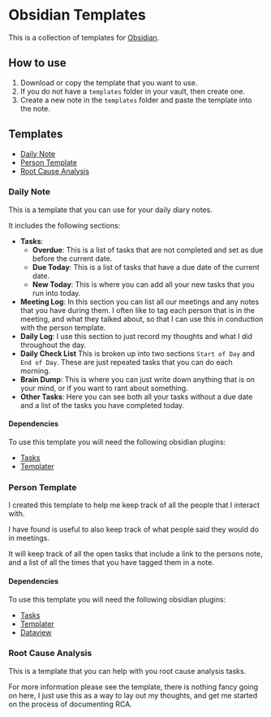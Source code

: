# Obsidian Templates

This is a collection of templates for [Obsidian](https://obsidian.md).

## How to use

1. Download or copy the template that you want to use.
2. If you do not have a `templates` folder in your vault, then create one.
3. Create a new note in the `templates` folder and paste the template into the note.

## Templates

- [Daily Note](daily_note.md)
- [Person Template](person_template.md)
- [Root Cause Analysis](rca_templates.md)


### Daily Note

This is a template that you can use for your daily diary notes.

It includes the following sections:

* **Tasks**:
    * **Overdue**: This is a list of tasks that are not completed and set as due before the current date.
    * **Due Today**: This is a list of tasks that have a due date of the current date.
    * **New Today**: This is where you can add all your new tasks that you run into today.
* **Meeting Log**: In this section you can list all our meetings and any notes that you have during them. I often like to tag each person that is in the meeting, and what they talked about, so that I can use this in conduction with the person template.
* **Daily Log**: I use this section to just record my thoughts and what I did throughout the day.
* **Daily Check List** This is broken up into two sections `Start of Day` and `End of Day`. These are just repeated tasks that you can do each morning.
* **Brain Dump**: This is where you can just write down anything that is on your mind, or if you want to rant about something.
* **Other Tasks**: Here you can see both all your tasks without a due date and a list of the tasks you have completed today.

#### Dependencies

To use this template you will need the following obsidian plugins:

* [Tasks](https://github.com/obsidian-tasks-group/obsidian-tasks)
* [Templater](https://github.com/SilentVoid13/Templater)

### Person Template

I created this template to help me keep track of all the people that I interact with.

I have found is useful to also keep track of what people said they would do in meetings.

It will keep track of all the open tasks that include a link to the persons note, and a list of all the times that you have tagged them in a note.

#### Dependencies

To use this template you will need the following obsidian plugins:

* [Tasks](https://github.com/obsidian-tasks-group/obsidian-tasks)
* [Templater](https://github.com/SilentVoid13/Templater)
* [Dataview](https://github.com/blacksmithgu/obsidian-dataview)


### Root Cause Analysis

This is a template that you can help with you root cause analysis tasks. 

For more information please see the template, there is nothing fancy going on here, I just use this as a way to lay out my thoughts, and get me started on the process of documenting RCA.
